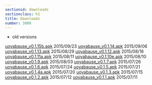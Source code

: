 ```yaml
---
sectionid: downloads
sectionclass: h1
title: Downloads
number: 3000
---
```


* old versions

[uoyabause_v0.1.15b.apk](apks/uoyabause_v0.1.15a.apk) 2015/09/23
[uoyabause_v0.1.14.apk](apks/uoyabause_v0.1.14.apk) 2015/09/06
[uoyabause_v0.1.13.apk](apks/uoyabause_v0.1.13.apk) 2015/08/29
[uoyabause_v0.1.12.apk](apks/uoyabause_v0.1.12.apk) 2015/08/16
[uoyabause_v0.1.11a.apk](apks/uoyabause_v0.1.11a.apk) 2015/08/11
[uoyabause_v0.1.10e.apk](apks/uoyabause_v0.1.10e.apk) 2015/08/10
[uoyabause_v0.1.9.apk](apks/uoyabause_v0.1.9.apk) 2015/08/03
[uoyabause_v0.1.7.apk](apks/uoyabause_v0.1.7.apk) 2015/07/26
[uoyabause_v0.1.6.apk](apks/uoyabause_v0.1.6.apk) 2015/07/24
[uoyabause_v0.1.5.apk](apks/uoyabause_v0.1.5.apk) 2015/07/21
[uoyabause_v0.1.4a.apk](apks/uoyabause_v0.1.4a.apk) 2015/07/20
[uoyabause_v0.1.3.apk](apks/uoyabause_v0.1.3.apk) 2015/07/15
[uoyabause_v0.1.2.apk](apks/uoyabause_v0.1.2.apk) 2015/07/12
[uoyabause_v0.1.1.apk](apks/uoyabause_v0.1.1.apk) 2015/07/11